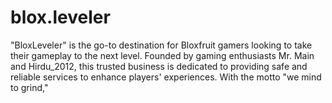 # blox.leveler
"BloxLeveler" is the go-to destination for Bloxfruit gamers looking to take their gameplay to the next level. Founded by gaming enthusiasts Mr. Main and Hirdu_2012, this trusted business is dedicated to providing safe and reliable services to enhance players' experiences. With the motto "we mind to grind," 
